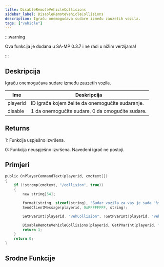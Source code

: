 ```yaml
---
title: DisableRemoteVehicleCollisions
sidebar_label: DisableRemoteVehicleCollisions
description: Igraču onemogućava sudare između zauzetih vozila.
tags: ["vehicle"]
---
```


:::warning

Ova funkcija je dodana u SA-MP 0.3.7 i ne radi u nižim verzijama!

:::

## Deskripcija

Igraču onemogućava sudare između zauzetih vozila.

| Ime      | Deskripcija                                      |
| -------- | ------------------------------------------------ |
| playerid | ID igrača kojem želite da onemogućite sudaranje. |
| disable  | 1 da onemogućite sudare, 0 da omogućite sudare.  |

## Returns

1: Funkcija uspješno izvršena.

0: Funkcija neuspješno izvršena. Navedeni igrač ne postoji.

## Primjeri

```c
public OnPlayerCommandText(playerid, cmdtext[])
{
    if (!strcmp(cmdtext, "/collision", true))
    {
        new string[64];

        format(string, sizeof(string), "Sudar vozila za vas je sada '%s'", (GetPVarInt(playerid, "vehCollision") != 1) ? ("Disabled") : ("Enabled"));
        SendClientMessage(playerid, 0xFFFFFFFF, string);

        SetPVarInt(playerid, "vehCollision", !GetPVarInt(playerid, "vehCollision"));

        DisableRemoteVehicleCollisions(playerid, GetPVarInt(playerid, "vehCollision"));
        return 1;
    }
    return 0;
}
```

## Srodne Funkcije
